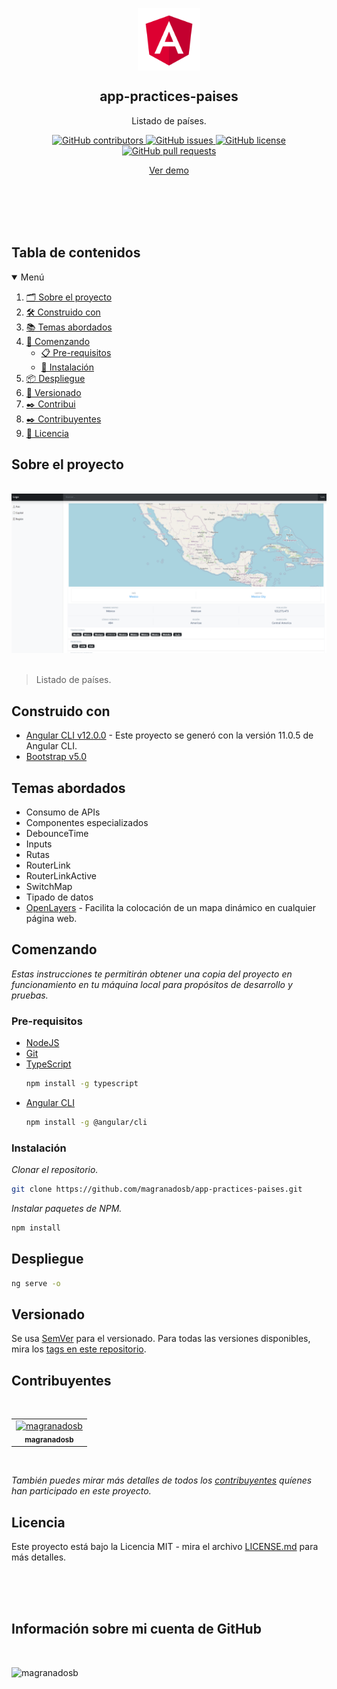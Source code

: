 <p align="center">
 <img width="100px" src="./src/assets/images/logo.png" align="center" alt="GitHub Readme Stats" />
 <h2 align="center">app-practices-paises</h2>
 <p align="center">Listado de países.</p>
</p>
  <p align="center">
     <a href="https://github.com/magranadosb/app-practices-paises/graphs/contributors">
      <img alt="GitHub contributors" src="https://img.shields.io/github/contributors/magranadosb/app-practices-paises.svg?style=for-the-badge" />
     </a>
     <a href="https://github.com/magranadosb/app-practices-paises/issues">
      <img alt="GitHub issues" src="https://img.shields.io/github/issues/magranadosb/app-practices-paises.svg?style=for-the-badge" />
     </a>
     <a href="https://github.com/magranadosb/app-practices-paises/blob/main/LICENSE.md">
      <img alt="GitHub license" src="https://img.shields.io/github/license/magranadosb/app-practices-paises.svg?style=for-the-badge" />
     </a>
     <a href="https://github.com/magranadosb/app-practices-paises/pulls">
      <img alt="GitHub pull requests" src="https://img.shields.io/github/issues-pr/magranadosb/app-practices-paises.svg?style=for-the-badge" />
     </a>
</p>
<p align="center">
    <a href="https://stackblitz.com/github/magranadosb/app-practices-paises">Ver demo</a>
</p>
<br/>
<br/>
<br/>
<br/>

## Tabla de contenidos

<details open="open">
  <summary>Menú</summary>
  <ol>
    <li><a href="#sobre-el-proyecto">🗂️ Sobre el proyecto</a></li>
    <li><a href="#construido-con">🛠️ Construido con</a></li>
    <li><a href="#temas-abordados">📚 Temas abordados</a></li>
    <li>
      <a href="#comenzando">🚀 Comenzando</a>
      <ul>
        <li><a href="#pre-requisitos">📋 Pre-requisitos</a></li>
        <li><a href="#instalación">🔧 Instalación</a></li>
      </ul>
    </li>
    <li><a href="#despliegue">📦 Despliegue</a></li>
    <li><a href="#versionado">📌 Versionado</a></li>
    <li><a href="#contribuidores">✒️ Contribui    <li><a href="#contribuyentes">✒️ Contribuyentes</a></li>
    <li><a href="#licencia">📄 Licencia</a></li>
  </ol>
</details>

## Sobre el proyecto

&nbsp;
![](./src/assets/images/header.png)
&nbsp;
 > Listado de países.

## Construido con

* [Angular CLI v12.0.0](https://angular.io/) - Este proyecto se generó con la versión 11.0.5 de Angular CLI.
* [Bootstrap v5.0](https://getbootstrap.com/docs/5.0/getting-started/introduction/)

## Temas abordados

* Consumo de APIs
* Componentes especializados
* DebounceTime
* Inputs
* Rutas
* RouterLink
* RouterLinkActive
* SwitchMap
* Tipado de datos
* [OpenLayers](https://openlayers.org/) - Facilita la colocación de un mapa dinámico en cualquier página web.

## Comenzando

_Estas instrucciones te permitirán obtener una copia del proyecto en funcionamiento en tu máquina local para propósitos de desarrollo y pruebas._

### Pre-requisitos

* [NodeJS](https://nodejs.org/en/)
* [Git](https://git-scm.com)
* [TypeScript](https://www.typescriptlang.org/download)
  ```sh
  npm install -g typescript
  ```
* [Angular CLI](https://angular.io/cli)
  ```sh
  npm install -g @angular/cli
  ```

### Instalación

_Clonar el repositorio._
```sh
git clone https://github.com/magranadosb/app-practices-paises.git
```

_Instalar paquetes de NPM._

```sh
npm install
```
## Despliegue

```sh
ng serve -o
```

## Versionado

Se usa [SemVer](http://semver.org/) para el versionado. Para todas las versiones disponibles, mira los [tags en este repositorio](https://github.com/magranadosb/app-practices-paises/tags).

## Contribuyentes
&nbsp;

<table>
  <tr>
    <td align="center">
      <a href="https://github.com/magranadosb">
        <img src="https://avatars.githubusercontent.com/u/75822956" width="50px;" alt="magranadosb"/><br>
        <sub>
          <b>magranadosb</b>
        </sub>
      </a>
    </td>
  </tr>
</table>
&nbsp;

_También puedes mirar más detalles de todos los [contribuyentes](https://github.com/magranadosb/app-practices-paises/graphs/contributors) quíenes han participado en este proyecto._

## Licencia

Este proyecto está bajo la Licencia MIT - mira el archivo [LICENSE.md](LICENSE.md) para más detalles.

<br/>
<br/>
<br/>

## Información sobre mi cuenta de GitHub

<br/>

![magranadosb](https://github-readme-stats.vercel.app/api?username=magranadosb&show_icons=true)
